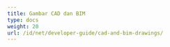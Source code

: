 ```yaml
---
title: Gambar CAD dan BIM
type: docs
weight: 20
url: /id/net/developer-guide/cad-and-bim-drawings/
---
```

